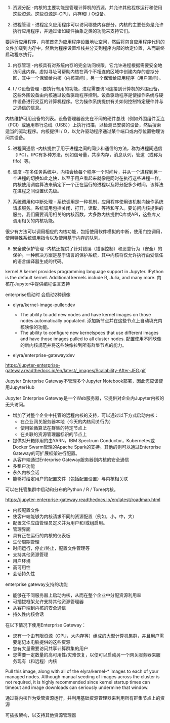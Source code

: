 1. 资源分配 -内核的主要功能是管理计算机的资源，并允许其他程序运行和使用这些资源。这些资源是-CPU，内存和I / O设备。

2. 进程管理 - 进程定义应用程序可以访问哪些内存部分。内核的主要任务是允许执行应用程序，并通过诸如硬件抽象之类的功能来支持它们。

要运行应用程序，内核首先为应用程序设置地址空间，然后将包含应用程序代码的文件加载到内存中，然后为程序设置堆栈并分支到程序内部的给定位置，从而最终启动程序执行。

3. 内存管理 -内核具有对系统内存的完全访问权限。它允许进程根据需要安全地访问此内存。虚拟寻址可帮助内核在两个不相连的区域中创建内存的虚拟分区，其中一个保留给内核（内核空间），另一个保留给应用程序（用户空间）。

4. I / O设备管理 -要执行有用的功能，进程需要访问连接到计算机的外围设备，这些外围设备由内核通过设备驱动程序控制。设备驱动程序是使操作系统与硬件设备进行交互的计算机程序。它为操作系统提供有关如何控制特定硬件并与之通信的信息。

内核维护可用设备的列表。设备管理器首先在不同的硬件总线（例如外围组件互连（PCI）或通用串行总线（USB））上执行扫描，以检测已安装的设备，然后搜索适当的驱动程序。内核提供I / O，以允许驱动程序通过某个端口或内存位置物理访问其设备。

5. 进程间通信 -内核提供了用于进程之间的同步和通信的方法，称为进程间通信（IPC）。IPC有多种方法，例如信号量，共享内存，消息队列，管道（或称为fifo）等。

6. 调度 -在多任务系统中，内核会给每个程序一个时间片，并从一个进程到另一个进程的切换如此之快，以至于用户看起来就像是同时在执行这些进程一样。内核使用调度算法来确定下一个正在运行的进程以及将分配多少时间。该算法在进程之间设置优先级。

7. 系统调用和中断处理 - 系统调用是一种机制，应用程序使用该机制向操作系统请求服务。系统调用包括关闭，打开，读取，等待和写入。要访问内核提供的服务，我们需要调用相关的内核函数。大多数内核提供C库或API，这些库又调用相关的内核功能。

很少有方法可以调用相应的内核功能，包括使用软件模拟的中断，使用门控调用，使用特殊系统调用指令以及使用基于内存的队列。

8. 安全或保护管理 -内核还提供了针对错误（错误控制）和恶意行为（安全）的保护。一种解决方案是基于语言的保护系统，其中内核将仅允许执行由受信任的语言编译器生成的代码。



kernel
A kernel provides programming language support in Jupyter. IPython is the default kernel. Additional kernels include R, Julia, and many more.
内核在Jupyter中提供编程语言支持


enterprise启动时 会启动2种镜像
- elyra/kernel-image-puller:dev
  - The ability to add new nodes and have kernel images on those nodes automatically populated. 添加新节点并在这些节点上自动填充内核映像的功能。
  - The ability to configure new kernelspecs that use different images and have those images pulled to all cluster nodes. 配置使用不同映像的新内核规范并将这些映像拉到所有群集节点的能力。

- elyra/enterprise-gateway:dev


https://jupyter-enterprise-gateway.readthedocs.io/en/latest/_images/Scalability-After-JEG.gif


Jupyter Enterprise Gateway不管理多个Jupyter Notebook部署，因此您应该使用JupyterHub

Jupyter Enterprise Gateway是一个Web服务器，它提供对企业内Jupyter内核的无头访问。
- 增加了对整个企业中托管的远程内核的支持，可以通过以下方式启动内核：
    - 在企业网关服务器本地（今天的内核网关行为）
    - 使用轮循算法在群集的特定节点上
    - 在关联的资源管理器标识的节点上
- 提供对开箱即用的由YARN，IBM Spectrum Conductor，Kubernetes或Docker Swarm管理的Apache Spark的支持。其他的则可以通过Enterprise Gateway的可扩展框架进行配置。
- 从客户端通过Enterprise Gateway服务器到内核的安全通信
- 多租户功能
- 永久内核会话
- 能够将给定用户的配置文件（包括配置设置）与内核相关联


可以在托管集群中启动和分布的Python / R / Toree内核。




https://jupyter-enterprise-gateway.readthedocs.io/en/latest/roadmap.html
- 内核配置文件
- 使客户端能够为内核请求不同的资源配置（例如，小，中，大）
- 配置文件应由管理员定义并为用户和/或组启用。
- 管理界面
- 具有正在运行的内核的仪表板
- 生命周期管理
- 时间运行，停止/终止，配置文件管理等
- 支持其他资源管理
- 用户环境
- 高可用性
- 会话持久性



enterprise gateway支持的功能
- 能够在不同服务器上启动内核，从而在整个企业中分配资源利用率
- 可插拔框架允许支持其他资源管理器
- 从客户端到内核的安全通信
- 持久性内核会话

在以下情况下使用Enterprise Gateway：
- 您有一个由有限资源（GPU，大内存等）组成的大型计算机集群，并且用户需要笔记本电脑提供的这些资源
- 您有大量需要访问共享计算群集的用户
- 您需要一定数量的高可用性/灾难恢复，以便可以启动另一个网关服务器来服务现有（和远程）内核



Pull this image, along with all of the elyra/kernel-* images to each of your managed nodes. Although manual seeding of images across the cluster is not required, it is highly recommended since kernel startup times can timeout and image downloads can seriously undermine that window.


通过将内核作为受管资源运行，并利用基础资源管理器来利用所有群集节点上的资源

可插拔架构，以支持其他资源管理器